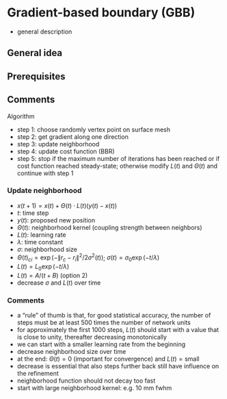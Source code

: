 # Gradient-based boundary (GBB)

- general description

## General idea
## Prerequisites
## Comments

Algorithm
- step 1: choose randomly vertex point on surface mesh
- step 2: get gradient along one direction
- step 3: update neighborhood
- step 4: update cost function (BBR)
- step 5: stop if the maximum number of iterations has been reached or if cost function reached steady-state; otherwise modify $L(t)$ and $\Theta(t)$ and continue with step 1

### Update neighborhood
- $x(t+1)=x(t)+\Theta(t)\cdot L(t)(y(t)-x(t))$
- $t$: time step
- $y(t)$: proposed new position
- $\Theta(t)$: neighborhood kernel (coupling strength between neighbors)
- $L(t)$: learning rate
- $\lambda$: time constant
- $\sigma$: neighborhood size
- $\Theta(t)_{ci}=\exp(-\|r_c-r_i\|^2/2\sigma^2(t))$; $\sigma(t)=\sigma_0\exp(-t/\lambda)$
- $L(t)=L_0\exp(-t/\lambda)$
- $L(t)=A/(t+B)$ (option 2)
- decrease $\sigma$ and $L(t)$ over time

### Comments
- a “rule” of thumb is that, for good statistical accuracy, the number of steps must be at least 500 times the number of network units
- for approximately the first 1000 steps, $L(t)$ should start with a value that is close to unity, thereafter decreasing monotonically
- we can start with a smaller learning rate from the beginning
- decrease neighborhood size over time
- at the end: $\Theta(t)=0$ (important for convergence) and $L(t)=\text{small}$
- decrease is essential that also steps further back still have influence on the refinement
- neighborhood function should not decay too fast
- start with large neighborhood kernel: e.g. 10 mm fwhm